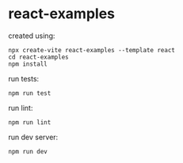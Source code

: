 # react-examples

created using:
```
npx create-vite react-examples --template react
cd react-examples
npm install
```

run tests:
```
npm run test
```

run lint:
```
npm run lint
```

run dev server:
```
npm run dev
```
